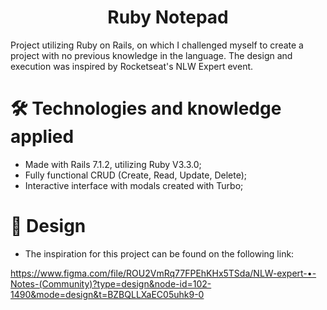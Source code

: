 <h1 align="center"> Ruby Notepad </h1>

Project utilizing Ruby on Rails, on which I challenged myself to create a project with no previous knowledge in the language. The design and execution was inspired by Rocketseat's NLW Expert event. 

# 🛠️ Technologies and knowledge applied
* Made with Rails 7.1.2, utilizing Ruby V3.3.0;
* Fully functional CRUD (Create, Read, Update, Delete);
* Interactive interface with modals created with Turbo;

# 📖 Design
* The inspiration for this project can be found on the following link:
   
 https://www.figma.com/file/ROU2VmRq77FPEhKHx5TSda/NLW-expert-•-Notes-(Community)?type=design&node-id=102-1490&mode=design&t=BZBQLLXaEC05uhk9-0 

